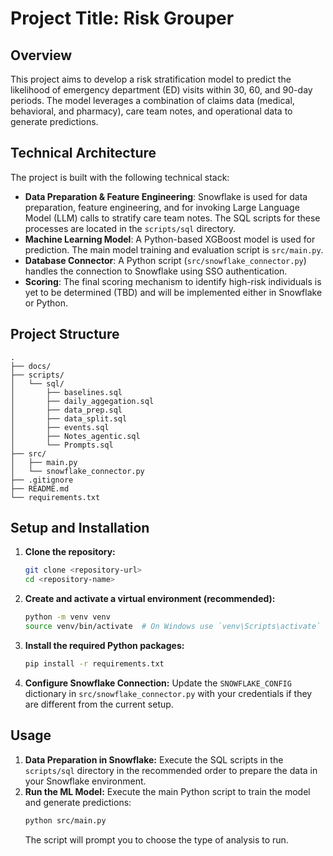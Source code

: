 # Project Title: Risk Grouper

## Overview
This project aims to develop a risk stratification model to predict the likelihood of emergency department (ED) visits within 30, 60, and 90-day periods. The model leverages a combination of claims data (medical, behavioral, and pharmacy), care team notes, and operational data to generate predictions.

## Technical Architecture
The project is built with the following technical stack:
- **Data Preparation & Feature Engineering**: Snowflake is used for data preparation, feature engineering, and for invoking Large Language Model (LLM) calls to stratify care team notes. The SQL scripts for these processes are located in the `scripts/sql` directory.
- **Machine Learning Model**: A Python-based XGBoost model is used for prediction. The main model training and evaluation script is `src/main.py`.
- **Database Connector**: A Python script (`src/snowflake_connector.py`) handles the connection to Snowflake using SSO authentication.
- **Scoring**: The final scoring mechanism to identify high-risk individuals is yet to be determined (TBD) and will be implemented either in Snowflake or Python.

## Project Structure
```
.
├── docs/
├── scripts/
│   └── sql/
│       ├── baselines.sql
│       ├── daily_aggegation.sql
│       ├── data_prep.sql
│       ├── data_split.sql
│       ├── events.sql
│       ├── Notes_agentic.sql
│       └── Prompts.sql
├── src/
│   ├── main.py
│   └── snowflake_connector.py
├── .gitignore
├── README.md
└── requirements.txt
```

## Setup and Installation
1.  **Clone the repository:**
    ```bash
    git clone <repository-url>
    cd <repository-name>
    ```
2.  **Create and activate a virtual environment (recommended):**
    ```bash
    python -m venv venv
    source venv/bin/activate  # On Windows use `venv\Scripts\activate`
    ```
3.  **Install the required Python packages:**
    ```bash
    pip install -r requirements.txt
    ```
4.  **Configure Snowflake Connection:**
    Update the `SNOWFLAKE_CONFIG` dictionary in `src/snowflake_connector.py` with your credentials if they are different from the current setup.

## Usage
1.  **Data Preparation in Snowflake:**
    Execute the SQL scripts in the `scripts/sql` directory in the recommended order to prepare the data in your Snowflake environment.
2.  **Run the ML Model:**
    Execute the main Python script to train the model and generate predictions:
    ```bash
    python src/main.py
    ```
    The script will prompt you to choose the type of analysis to run.
